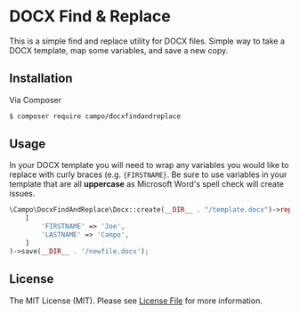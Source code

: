 # DOCX Find & Replace
This is a simple find and replace utility for DOCX files. Simple way to take a DOCX template, map some variables, and save a new copy.

## Installation

Via Composer

``` bash
$ composer require campo/docxfindandreplace
```

## Usage
In your DOCX template you will need to wrap any variables you would like to replace with curly braces (e.g. ``{FIRSTNAME}``. Be sure to use variables in your template that are all **uppercase** as Microsoft Word's spell check will create issues. 
``` php
\Campo\DocxFindAndReplace\Docx::create(__DIR__ . "/template.docx")->replace(
    [
        'FIRSTNAME' => 'Joe',
        'LASTNAME' => 'Campo',
    ]
)->save(__DIR__ . '/newfile.docx');
```
## License

The MIT License (MIT). Please see [License File](LICENSE.md) for more information.